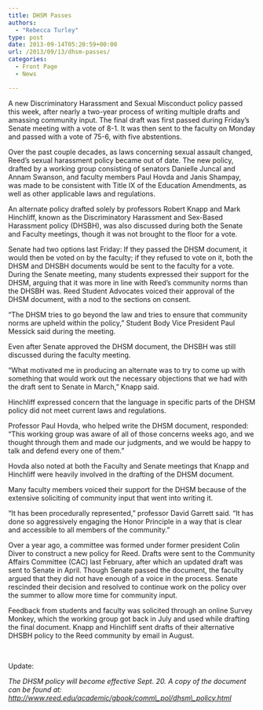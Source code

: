 ```yaml
---
title: DHSM Passes
authors: 
  - "Rebecca Turley"
type: post
date: 2013-09-14T05:20:59+00:00
url: /2013/09/13/dhsm-passes/
categories:
  - Front Page
  - News

---
```

A new Discriminatory Harassment and Sexual Misconduct policy passed this week, after nearly a two-year process of writing multiple drafts and amassing community input. The final draft was first passed during Friday’s Senate meeting with a vote of 8-1. It was then sent to the faculty on Monday and passed with a vote of 75-6, with five abstentions.

Over the past couple decades, as laws concerning sexual assault changed, Reed’s sexual harassment policy became out of date. The new policy, drafted by a working group consisting of senators Danielle Juncal and Annam Swanson, and faculty members Paul Hovda and Janis Shampay, was made to be consistent with Title IX of the Education Amendments, as well as other applicable laws and regulations.

An alternate policy drafted solely by professors Robert Knapp and Mark Hinchliff, known as the Discriminatory Harassment and Sex-Based Harassment policy (DHSBH), was also discussed during both the Senate and Faculty meetings, though it was not brought to the floor for a vote.

Senate had two options last Friday: If they passed the DHSM document, it would then be voted on by the faculty; if they refused to vote on it, both the DHSM and DHSBH documents would be sent to the faculty for a vote. During the Senate meeting, many students expressed their support for the DHSM, arguing that it was more in line with Reed’s community norms than the DHSBH was. Reed Student Advocates voiced their approval of the DHSM document, with a nod to the sections on consent.

“The DHSM tries to go beyond the law and tries to ensure that community norms are upheld within the policy,” Student Body Vice President Paul Messick said during the meeting.

Even after Senate approved the DHSM document, the DHSBH was still discussed during the faculty meeting.

“What motivated me in producing an alternate was to try to come up with something that would work out the necessary objections that we had with the draft sent to Senate in March,” Knapp said.

Hinchliff expressed concern that the language in specific parts of the DHSM policy did not meet current laws and regulations.

Professor Paul Hovda, who helped write the DHSM document, responded: “This working group was aware of all of those concerns weeks ago, and we thought through them and made our judgments, and we would be happy to talk and defend every one of them.”

Hovda also noted at both the Faculty and Senate meetings that Knapp and Hinchliff were heavily involved in the drafting of the DHSM document.

Many faculty members voiced their support for the DHSM because of the extensive soliciting of community input that went into writing it.

“It has been procedurally represented,” professor David Garrett said. “It has done so aggressively engaging the Honor Principle in a way that is clear and accessible to all members of the community.”

Over a year ago, a committee was formed under former president Colin Diver to construct a new policy for Reed. Drafts were sent to the Community Affairs Committee (CAC) last February, after which an updated draft was sent to Senate in April. Though Senate passed the document, the faculty argued that they did not have enough of a voice in the process. Senate rescinded their decision and resolved to continue work on the policy over the summer to allow more time for community input.

Feedback from students and faculty was solicited through an online Survey Monkey, which the working group got back in July and used while drafting the final document. Knapp and Hinchliff sent drafts of their alternative DHSBH policy to the Reed community by email in August.

&nbsp;

Update:

_The DHSM policy will become effective Sept. 20. A copy of the document can be found at: http://www.reed.edu/academic/gbook/comm\_pol/dhsm\_policy.html_